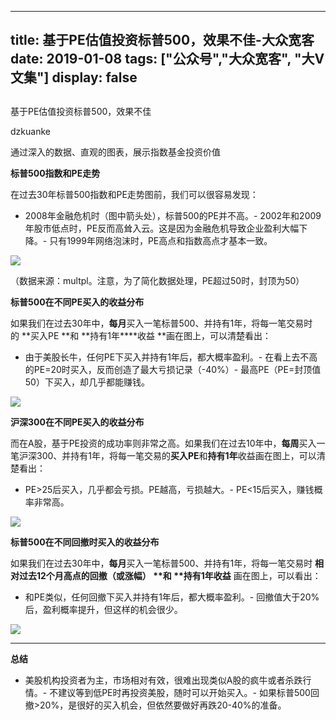 
---
title:   基于PE估值投资标普500，效果不佳-大众宽客
date: 2019-01-08
tags: ["公众号","大众宽客", "大V文集"]
display: false
---


## 



基于PE估值投资标普500，效果不佳




dzkuanke




通过深入的数据、直观的图表，展示指数基金投资价值


**标普500指数和PE走势**

在过去30年标普500指数和PE走势图前，我们可以很容易发现：
- 2008年金融危机时（图中箭头处），标普500的PE并不高。- 2002年和2009年股市低点时，PE反而高耸入云。这是因为金融危机导致企业盈利大幅下降。- 只有1999年网络泡沫时，PE高点和指数高点才基本一致。
<img class="" data-copyright="0" data-ratio="0.5262206148282098" data-s="300,640" src="https://mmbiz.qpic.cn/mmbiz_png/PKw3FQPmhIgWjb17Aep6icMG5PgSPxKM02GYe9Rx8SD08UFePI4t5lU83EbicnkurxHcxnEhHBiakia67oC5NVgWwA/640?wx_fmt=png" data-type="png" data-w="1106" style=""/>

（数据来源：multpl。注意，为了简化数据处理，PE超过50时，封顶为50）



**标普500在不同PE买入的收益分布**

如果我们在过去30年中，**每月**买入一笔标普500、并持有1年，将每一笔交易时的&nbsp;**买入PE&nbsp;**和&nbsp;**持有1年****收益&nbsp;**画在图上，可以清楚看出：
- 由于美股长牛，任何PE下买入并持有1年后，都大概率盈利。- 在看上去不高的PE=20时买入，反而创造了最大亏损记录（-40%）- 最高PE（PE=封顶值50）下买入，却几乎都能赚钱。


<img class="" data-copyright="0" data-ratio="0.6808905380333952" data-s="300,640" src="https://mmbiz.qpic.cn/mmbiz_png/PKw3FQPmhIgWjb17Aep6icMG5PgSPxKM0LbSOib3qJwF0unayfRUVBIyjAsz2rupPiciaaMkicVxoXy8BgdQMlde0Jg/640?wx_fmt=png" data-type="png" data-w="1078" style=""/>



**沪深300在不同PE买入的收益分布**

而在A股，基于PE投资的成功率则非常之高。如果我们在过去10年中，**每周**买入一笔沪深300、并持有1年，将每一笔交易的**买入PE**和**持有1年**收益画在图上，可以清楚看出：
- PE&gt;25后买入，几乎都会亏损。PE越高，亏损越大。- PE&lt;15后买入，赚钱概率非常高。
<img class="" data-copyright="0" data-ratio="0.6836158192090396" data-s="300,640" src="https://mmbiz.qpic.cn/mmbiz_png/PKw3FQPmhIgWjb17Aep6icMG5PgSPxKM0He4dqCf8PovAuVgsZCR1WcCX73Mibtz6UpYOmaGIVf13GOuTd5ibKGCw/640?wx_fmt=png" data-type="png" data-w="1062" style=""/>



**标普500在不同回撤时买入的收益分布**

如果我们在过去30年中，**每月**买入一笔标普500、并持有1年，将每一笔交易时 **相对过去12个月高点的回撤（或涨幅）****&nbsp;**和&nbsp;**持有1年****收益** 画在图上，可以看出：
- 和PE类似，任何回撤下买入并持有1年后，都大概率盈利。- 回撤值大于20%后，盈利概率提升，但这样的机会很少。
<img class="" data-copyright="0" data-ratio="0.6850828729281768" data-s="300,640" src="https://mmbiz.qpic.cn/mmbiz_png/PKw3FQPmhIgWjb17Aep6icMG5PgSPxKM0VAy1I6XRvKh9hd27r7vKibSIwbBXGYdqhT3QRSA3ePLOhibvRORWeFIA/640?wx_fmt=png" data-type="png" data-w="1086" style="text-align: center;"/>

****

**总结**
- 美股机构投资者为主，市场相对有效，很难出现类似A股的疯牛或者杀跌行情。- 不建议等到低PE时再投资美股，随时可以开始买入。- 如果标普500回撤&gt;20%，是很好的买入机会，但依然要做好再跌20-40%的准备。







